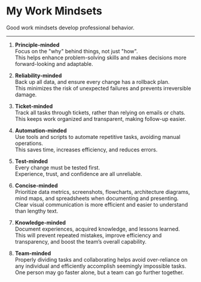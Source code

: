 # My Work Mindsets


Good work mindsets develop professional behavior.

<!--more-->

---

1. **Principle-minded**  
  Focus on the "why" behind things, not just "how".  
  This helps enhance problem-solving skills and makes decisions more forward-looking and adaptable.  

2. **Reliability-minded**  
  Back up all data, and ensure every change has a rollback plan.  
  This minimizes the risk of unexpected failures and prevents irreversible damage.  

3. **Ticket-minded**  
  Track all tasks through tickets, rather than relying on emails or chats.  
  This keeps work organized and transparent, making follow-up easier.  

4. **Automation-minded**  
  Use tools and scripts to automate repetitive tasks, avoiding manual operations.  
  This saves time, increases efficiency, and reduces errors.  

5. **Test-minded**  
  Every change must be tested first.  
  Experience, trust, and confidence are all unreliable.  

6. **Concise-minded**  
  Prioritize data metrics, screenshots, flowcharts, architecture diagrams, mind maps, and spreadsheets when documenting and presenting.  
  Clear visual communication is more efficient and easier to understand than lengthy text.  

7. **Knowledge-minded**  
  Document experiences, acquired knowledge, and lessons learned.  
  This will prevent repeated mistakes, improve efficiency and transparency, and boost the team’s overall capability.  
  
8. **Team-minded**  
  Properly dividing tasks and collaborating helps avoid over-reliance on any individual and efficiently accomplish seemingly impossible tasks.  
  One person may go faster alone, but a team can go further together.  

